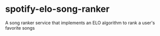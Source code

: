 # spotify-elo-song-ranker
A song ranker service that implements an ELO algorithm to rank a user's favorite songs
